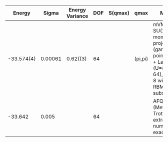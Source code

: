 | Energy     | Sigma   | Energy Variance | DOF | S(qmax) | qmax    | Method                                                       | Data Repository |
|------------|---------|-----------------|-----|---------|---------|--------------------------------------------------------------|-----------------|
| -33.574(4) | 0.00061 | 0.62((3)        | 64  |         | (pi,pi) | mVMC with SU(2) and momentum projections (gamma point) + RBM + Lanczos, (U=8) (Ne = 64), alpha = 8 with 1x1 RBM-subspace |                 |
| -33.642    | 0.005   |                 | 64  |         |         | AFQMC (Metropolis, Trotter error extrapolated), numerically exact |                 |
